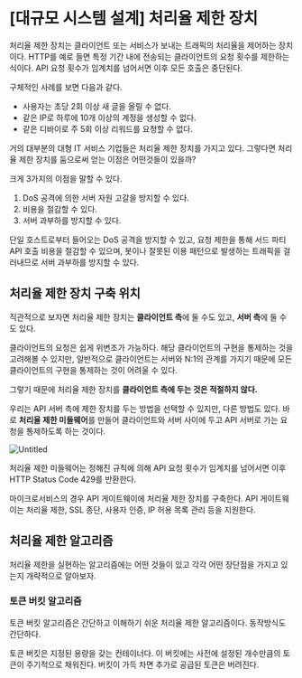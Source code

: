 # [대규모 시스템 설계] 처리율 제한 장치

처리율 제한 장치는 클라이언트 또는 서비스가 보내는 트래픽의 처리율을 제어하는 장치이다.
HTTP를 예로 들면 특정 기간 내에 전송되는 클라이언트의 요청 횟수를 제한하는 식이다.
API 요청 횟수가 임계치를 넘어서면 이후 모든 호출은 중단된다.

구체적인 사례를 보면 다음과 같다.

- 사용자는 초당 2회 이상 새 글을 올릴 수 없다.
- 같은 IP로 하루에 10개 이상의 계정을 생성할 수 없다.
- 같은 디바이로 주 5회 이상 리워드를 요청할 수 없다.

거의 대부분의 대형 IT 서비스 기업들은 처리율 제한 장치를 가지고 있다.
그렇다면 처리율 제한 장치를 둠으로써 얻는 이점은 어떤것들이 있을까?

크게 3가지의 이점을 말할 수 있다.

1. DoS 공격에 의한 서버 자원 고갈을 방지할 수 있다.
2. 비용을 절감할 수 있다.
3. 서버 과부하를 방지할 수 있다.

단일 호스트로부터 들어오는 DoS 공격을 방지할 수 있고, 요청 제한을 통해 서드 파티 API 호출 비용을 절감할 수 있으며, 봇이나 잘못된 이용 패턴으로 발생하는 트래픽을 걸러내므로 서버 과부하를 방지할 수 있다.

## 처리율 제한 장치 구축 위치

직관적으로 보자면 처리율 제한 장치는 **클라이언트 측**에 둘 수도 있고, **서버 측**에 둘 수도 있다.

클라이언트의 요청은 쉽게 위변조가 가능하다.
해당 클라이언트의 구현을 통제하는 것을 고려해볼 수 있지만, 일반적으로 클라이언트는 서버와 N:1의 관계를 가지기 때문에 모든 클라이언트의 구현을 통제하는 것이 어려울 수 있다.

그렇기 때문에 처리율 제한 장치를 **클라이언트 측에 두는 것은 적절하지 않다.**

우리는 API 서버 측에 제한 장치를 두는 방법을 선택할 수 있지만, 다른 방법도 있다.
바로 **처리율 제한 미들웨어**를 만들어 클라이언트와 서버 사이에 두고 API 서버로 가는 요청을 통제하도록 하는 것이다.

![Untitled](https://s3-us-west-2.amazonaws.com/secure.notion-static.com/96883df8-aba7-40fd-9a61-621c08754ca7/Untitled.png)

처리율 제한 미들웨어는 정해진 규칙에 의해 API 요청 횟수가 임계치를 넘어서면 이후 HTTP Status Code 429를 반환한다.

마이크로서비스의 경우 API 게이트웨이에 처리율 제한 장치를 구축한다.
API 게이트웨이는 처리율 제한, SSL 종단, 사용자 인증, IP 허용 목록 관리 등을 지원한다.

## 처리율 제한 알고리즘

처리율 제한을 실현하는 알고리즘에는 어떤 것들이 있고 각각 어떤 장단점을 가지고 있는지 개략적으로 알아보자.

### 토큰 버킷 알고리즘

토큰 버킷 알고리즘은 간단하고 이해하기 쉬운 처리율 제한 알고리즘이다.
동작방식도 간단하다.

토큰 버킷은 지정된 용량을 갖는 컨테이너다.
이 버킷에는 사전에 설정된 개수만큼의 토큰이 주기적으로 채워진다.
버킷이 가득 차면 추가로 공급된 토큰은 버려진다.